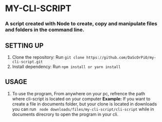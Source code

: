 # MY-CLI-SCRIPT
### A script created with Node to create, copy and manipulate files and folders in the command line.

## SETTING UP

1. Clone the repository: Run `git clone https://github.com/DaScOrPiO/my-cli-script.git`
2. Install dependency: Run `npm install or yarn install`

## USAGE
1. To use the program, From anywhere on your pc, refrence the path where cli-script is located on your computer
**Example:** If you want to create a file in documents folder, but your clone is located in downloads you can run `
node downloads/files/my-cli-script/cli-script` while in documents direcrory to open the program in your cli.
